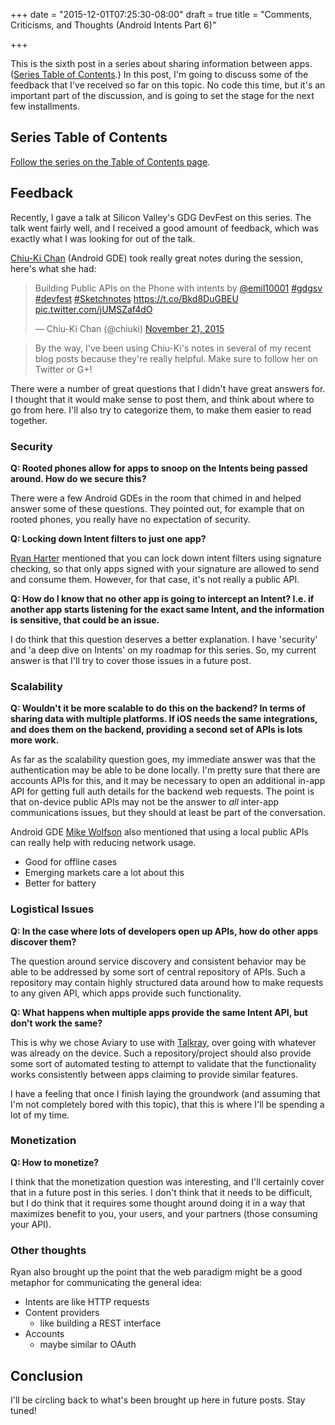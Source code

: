 +++
date = "2015-12-01T07:25:30-08:00"
draft = true
title = "Comments, Criticisms, and Thoughts (Android Intents Part 6)"

+++

This is the sixth post in a series about sharing information between apps. ([Series Table of Contents](/android/intents/toc).) In this post, I'm going to discuss some of the feedback that I've received so far on this topic. No code this time, but it's an important part of the discussion, and is going to set the stage for the next few installments.

<youtube>

## Series Table of Contents

[Follow the series on the Table of Contents page](/android/intents/toc).

## Feedback

Recently, I gave a talk at Silicon Valley's GDG DevFest on this series. The talk went fairly well, and I received a good amount of feedback, which was exactly what I was looking for out of the talk.

[Chiu-Ki Chan](https://twitter.com/chiuki) (Android GDE) took really great notes during the session, here's what she had:

<blockquote class="twitter-tweet" lang="en"><p lang="en" dir="ltr">Building Public APIs on the Phone with intents by <a href="https://twitter.com/emil10001">@emil10001</a> <a href="https://twitter.com/hashtag/gdgsv?src=hash">#gdgsv</a> <a href="https://twitter.com/hashtag/devfest?src=hash">#devfest</a> <a href="https://twitter.com/hashtag/Sketchnotes?src=hash">#Sketchnotes</a> <a href="https://t.co/Bkd8DuGBEU">https://t.co/Bkd8DuGBEU</a> <a href="https://t.co/jUMSZaf4dO">pic.twitter.com/jUMSZaf4dO</a></p>&mdash; Chiu-Ki Chan (@chiuki) <a href="https://twitter.com/chiuki/status/668123096952344576">November 21, 2015</a></blockquote>
<script async src="//platform.twitter.com/widgets.js" charset="utf-8"></script>

> By the way, I've been using Chiu-Ki's notes in several of my recent blog posts because they're really helpful. Make sure to follow her on Twitter or G+!

There were a number of great questions that I didn't have great answers for. I thought that it would make sense to post them, and think about where to go from here. I'll also try to categorize them, to make them easier to read together.

### Security

**Q: Rooted phones allow for apps to snoop on the Intents being passed around. How do we secure this?**

There were a few Android GDEs in the room that chimed in and helped answer some of these questions. They pointed out, for example that on rooted phones, you really have no expectation of security.

**Q: Locking down Intent filters to just one app?**

[Ryan Harter](http://ryanharter.com/) mentioned that you can lock down intent filters using signature checking, so that only apps signed with your signature are allowed to send and consume them. However, for that case, it's not really a public API.

**Q: How do I know that no other app is going to intercept an Intent? I.e. if another app starts listening for the exact same Intent, and the information is sensitive, that could be an issue.**

I do think that this question deserves a better explanation. I have 'security' and 'a deep dive on Intents' on my roadmap for this series. So, my current answer is that I'll try to cover those issues in a future post.

### Scalability

**Q: Wouldn't it be more scalable to do this on the backend? In terms of sharing data with multiple platforms. If iOS needs the same integrations, and does them on the backend, providing a second set of APIs is lots more work.**

As far as the scalability question goes, my immediate answer was that the authentication may be able to be done locally. I'm pretty sure that there are accounts APIs for this, and it may be necessary to open an additional in-app API for getting full auth details for the backend web requests. The point is that on-device public APIs may not be the answer to *all* inter-app communications issues, but they should at least be part of the conversation.

Android GDE [Mike Wolfson](https://plus.google.com/+MichaelWolfson) also mentioned that using a local public APIs can really help with reducing network usage.

* Good for offline cases
* Emerging markets care a lot about this
* Better for battery

### Logistical Issues

**Q: In the case where lots of developers open up APIs, how do other apps discover them?**

The question around service discovery and consistent behavior may be able to be addressed by some sort of central repository of APIs. Such a repository may contain highly structured data around how to make requests to any given API, which apps provide such functionality.

**Q: What happens when multiple apps provide the same Intent API, but don't work the same?**

This is why we chose Aviary to use with [Talkray](http://talkray.com), over going with whatever was already on the device. Such a repository/project should also provide some sort of automated testing to attempt to validate that the functionality works consistently between apps claiming to provide similar features.

I have a feeling that once I finish laying the groundwork (and assuming that I'm not completely bored with this topic), that this is where I'll be spending a lot of my time.

### Monetization

**Q: How to monetize?**

I think that the monetization question was interesting, and I'll certainly cover that in a future post in this series. I don't think that it needs to be difficult, but I do think that it requires some thought around doing it in a way that maximizes benefit to you, your users, and your partners (those consuming your API).

### Other thoughts

Ryan also brought up the point that the web paradigm might be a good metaphor for communicating the general idea:

* Intents are like HTTP requests
* Content providers
  * like building a REST interface
* Accounts
  * maybe similar to OAuth

## Conclusion

I'll be circling back to what's been brought up here in future posts. Stay tuned!
